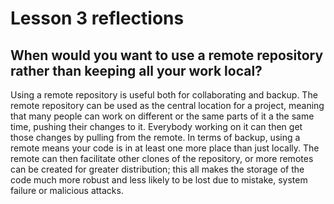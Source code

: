 # Lesson 3 reflections
## When would you want to use a remote repository rather than keeping all your work local?
Using a remote repository is useful both for collaborating and backup. The remote repository can be used as the central location for
a project, meaning that many people can work on different or the same parts of it a the same time, pushing their changes to it. Everybody
working on it can then get those changes by pulling from the remote. In terms of backup, using a remote means your code is in at least one
more place than just locally. The remote can then facilitate other clones of the repository, or more remotes can be created for greater 
distribution; this all makes the storage of the code much more robust and less likely to be lost due to mistake, system failure or
malicious attacks.
